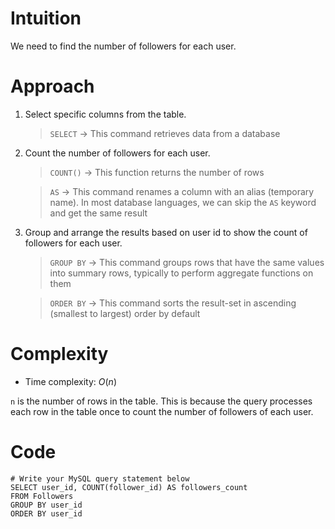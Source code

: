 # Intuition
<!-- Describe your first thoughts on how to solve this problem. -->
We need to find the number of followers for each user.

# Approach
<!-- Describe your approach to solving the problem. -->
1. Select specific columns from the table.

    > `SELECT` → This command retrieves data from a database

2. Count the number of followers for each user.

    > `COUNT()` → This function returns the number of rows

    > `AS` → This command renames a column with an alias (temporary name). In most database languages, we can skip the `AS` keyword and get the same result

3. Group and arrange the results based on user id to show the count of followers for each user.

    > `GROUP BY` → This command groups rows that have the same values into summary rows, typically to perform aggregate functions on them

    > `ORDER BY` → This command sorts the result-set in ascending (smallest to largest) order by default

# Complexity
- Time complexity: $O(n)$
<!-- Add your time complexity here, e.g. $$O(n)$$ -->
`n` is the number of rows in the table. This is because the query processes each row in the table once to count the number of followers of each user.

# Code
```
# Write your MySQL query statement below
SELECT user_id, COUNT(follower_id) AS followers_count
FROM Followers
GROUP BY user_id
ORDER BY user_id
```
